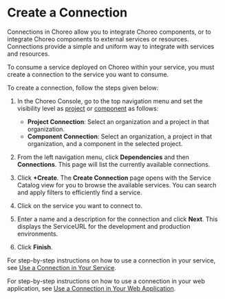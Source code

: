 # Create a Connection

Connections in Choreo allow you to integrate Choreo components, or to integrate Choreo components to external services or resources. Connections provide a simple and uniform way to integrate with services and resources.

To consume a service deployed on Choreo within your service, you must create a connection to the service you want to consume. 

To create a connection, follow the steps given below:

1. In the Choreo Console, go to the top navigation menu and set the visibility level as [project](../../choreo-concepts/connections.md#project-connections) or [component](../../choreo-concepts/connections.md#component-connections) as follows: 

    - **Project Connection**: Select an organization and a project in that organization. 
    - **Component Connection**: Select an organization, a project in that organization, and a component in the selected project. 

2. From the left navigation menu, click **Dependencies**  and then **Connections**. This page will list the currently available connections.
3. Click **+Create**. The **Create Connection** page opens with the Service Catalog view for you to browse the available services. You can search and apply filters to efficiently find a service.
4. Click on the service you want to connect to. 
5. Enter a name and a description for the connection and click **Next**. This displays the ServiceURL for the development and production environments. 
6. Click **Finish**.

For step-by-step instructions on how to use a connection in your service, see [Use a Connection in Your Service](./use-a-connection-in-your-service.md).

For step-by-step instructions on how to use a connection in your web application, see [Use a Connection in Your Web Application](./use-a-connection-in-your-web-application.md).
